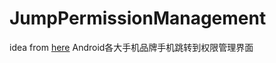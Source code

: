 # JumpPermissionManagement
idea from [here](http://www.jianshu.com/p/b5c494dba0bc)
Android各大手机品牌手机跳转到权限管理界面